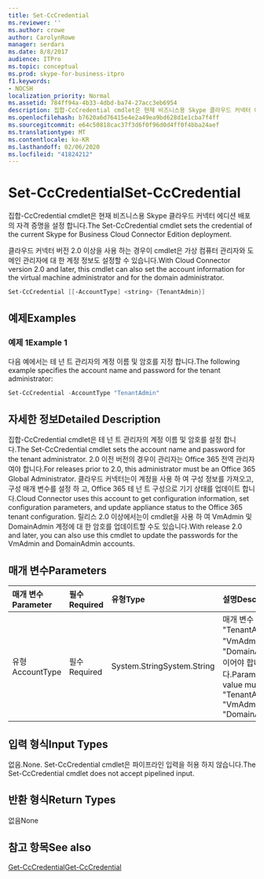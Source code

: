 ```yaml
---
title: Set-CcCredential
ms.reviewer: ''
ms.author: crowe
author: CarolynRowe
manager: serdars
ms.date: 8/8/2017
audience: ITPro
ms.topic: conceptual
ms.prod: skype-for-business-itpro
f1.keywords:
- NOCSH
localization_priority: Normal
ms.assetid: 784ff94a-4b33-4dbd-ba74-27acc3eb6954
description: 집합-CcCredential cmdlet은 현재 비즈니스용 Skype 클라우드 커넥터 에디션 배포의 자격 증명을 설정 합니다.
ms.openlocfilehash: b7620a6d76415e4e2a49ea9bd628d1e1cba7f4ff
ms.sourcegitcommit: e64c50818cac37f3d6f0f96d0d4ff0f4bba24aef
ms.translationtype: MT
ms.contentlocale: ko-KR
ms.lasthandoff: 02/06/2020
ms.locfileid: "41824212"
---
```

# <a name="set-cccredential"></a><span data-ttu-id="84d98-103">Set-CcCredential</span><span class="sxs-lookup"><span data-stu-id="84d98-103">Set-CcCredential</span></span>
 
<span data-ttu-id="84d98-104">집합-CcCredential cmdlet은 현재 비즈니스용 Skype 클라우드 커넥터 에디션 배포의 자격 증명을 설정 합니다.</span><span class="sxs-lookup"><span data-stu-id="84d98-104">The Set-CcCredential cmdlet sets the credential of the current Skype for Business Cloud Connector Edition deployment.</span></span> 
  
<span data-ttu-id="84d98-105">클라우드 커넥터 버전 2.0 이상을 사용 하는 경우이 cmdlet은 가상 컴퓨터 관리자와 도메인 관리자에 대 한 계정 정보도 설정할 수 있습니다.</span><span class="sxs-lookup"><span data-stu-id="84d98-105">With Cloud Connector version 2.0 and later, this cmdlet can also set the account information for the virtual machine administrator and for the domain administrator.</span></span>
  
```powershell
Set-CcCredential [[-AccountType] <string> {TenantAdmin}]
```

## <a name="examples"></a><span data-ttu-id="84d98-106">예제</span><span class="sxs-lookup"><span data-stu-id="84d98-106">Examples</span></span>
<span data-ttu-id="84d98-107"><a name="Examples"> </a></span><span class="sxs-lookup"><span data-stu-id="84d98-107"><a name="Examples"> </a></span></span>

### <a name="example-1"></a><span data-ttu-id="84d98-108">예제 1</span><span class="sxs-lookup"><span data-stu-id="84d98-108">Example 1</span></span>

<span data-ttu-id="84d98-109">다음 예에서는 테 넌 트 관리자의 계정 이름 및 암호를 지정 합니다.</span><span class="sxs-lookup"><span data-stu-id="84d98-109">The following example specifies the account name and password for the tenant administrator:</span></span>
  
```powershell
Set-CcCredential -AccountType "TenantAdmin"
```

## <a name="detailed-description"></a><span data-ttu-id="84d98-110">자세한 정보</span><span class="sxs-lookup"><span data-stu-id="84d98-110">Detailed Description</span></span>
<span data-ttu-id="84d98-111"><a name="DetailedDescription"> </a></span><span class="sxs-lookup"><span data-stu-id="84d98-111"><a name="DetailedDescription"> </a></span></span>

<span data-ttu-id="84d98-112">집합-CcCredential cmdlet은 테 넌 트 관리자의 계정 이름 및 암호를 설정 합니다.</span><span class="sxs-lookup"><span data-stu-id="84d98-112">The Set-CcCredential cmdlet sets the account name and password for the tenant administrator.</span></span> <span data-ttu-id="84d98-113">2.0 이전 버전의 경우이 관리자는 Office 365 전역 관리자 여야 합니다.</span><span class="sxs-lookup"><span data-stu-id="84d98-113">For releases prior to 2.0, this administrator must be an Office 365 Global Administrator.</span></span> <span data-ttu-id="84d98-114">클라우드 커넥터는이 계정을 사용 하 여 구성 정보를 가져오고, 구성 매개 변수를 설정 하 고, Office 365 테 넌 트 구성으로 기기 상태를 업데이트 합니다.</span><span class="sxs-lookup"><span data-stu-id="84d98-114">Cloud Connector uses this account to get configuration information, set configuration parameters, and update appliance status to the Office 365 tenant configuration.</span></span> <span data-ttu-id="84d98-115">릴리스 2.0 이상에서는이 cmdlet을 사용 하 여 VmAdmin 및 DomainAdmin 계정에 대 한 암호를 업데이트할 수도 있습니다.</span><span class="sxs-lookup"><span data-stu-id="84d98-115">With release 2.0 and later, you can also use this cmdlet to update the passwords for the VmAdmin and DomainAdmin accounts.</span></span>
  
## <a name="parameters"></a><span data-ttu-id="84d98-116">매개 변수</span><span class="sxs-lookup"><span data-stu-id="84d98-116">Parameters</span></span>
<span data-ttu-id="84d98-117"><a name="DetailedDescription"> </a></span><span class="sxs-lookup"><span data-stu-id="84d98-117"><a name="DetailedDescription"> </a></span></span>

|<span data-ttu-id="84d98-118">**매개 변수**</span><span class="sxs-lookup"><span data-stu-id="84d98-118">**Parameter**</span></span>|<span data-ttu-id="84d98-119">**필수**</span><span class="sxs-lookup"><span data-stu-id="84d98-119">**Required**</span></span>|<span data-ttu-id="84d98-120">**유형**</span><span class="sxs-lookup"><span data-stu-id="84d98-120">**Type**</span></span>|<span data-ttu-id="84d98-121">**설명**</span><span class="sxs-lookup"><span data-stu-id="84d98-121">**Description**</span></span>|
|:-----|:-----|:-----|:-----|
| <span data-ttu-id="84d98-122">유형</span><span class="sxs-lookup"><span data-stu-id="84d98-122">AccountType</span></span> <br/> | <span data-ttu-id="84d98-123">필수</span><span class="sxs-lookup"><span data-stu-id="84d98-123">Required</span></span> <br/> |<span data-ttu-id="84d98-124">System.String</span><span class="sxs-lookup"><span data-stu-id="84d98-124">System.String</span></span>  <br/> | <span data-ttu-id="84d98-125">매개 변수 값은 "TenantAdmin", "VmAdmin" 또는 "DomainAdmin" 이어야 합니다.</span><span class="sxs-lookup"><span data-stu-id="84d98-125">Parameter value must be "TenantAdmin", "VmAdmin", or "DomainAdmin".</span></span> <br/> |
   
## <a name="input-types"></a><span data-ttu-id="84d98-126">입력 형식</span><span class="sxs-lookup"><span data-stu-id="84d98-126">Input Types</span></span>
<span data-ttu-id="84d98-127"><a name="InputTypes"> </a></span><span class="sxs-lookup"><span data-stu-id="84d98-127"><a name="InputTypes"> </a></span></span>

<span data-ttu-id="84d98-128">없음.</span><span class="sxs-lookup"><span data-stu-id="84d98-128">None.</span></span> <span data-ttu-id="84d98-129">Set-CcCredential cmdlet은 파이프라인 입력을 허용 하지 않습니다.</span><span class="sxs-lookup"><span data-stu-id="84d98-129">The Set-CcCredential cmdlet does not accept pipelined input.</span></span>
  
## <a name="return-types"></a><span data-ttu-id="84d98-130">반환 형식</span><span class="sxs-lookup"><span data-stu-id="84d98-130">Return Types</span></span>
<span data-ttu-id="84d98-131"><a name="ReturnTypes"> </a></span><span class="sxs-lookup"><span data-stu-id="84d98-131"><a name="ReturnTypes"> </a></span></span>

<span data-ttu-id="84d98-132">없음</span><span class="sxs-lookup"><span data-stu-id="84d98-132">None</span></span>
  
## <a name="see-also"></a><span data-ttu-id="84d98-133">참고 항목</span><span class="sxs-lookup"><span data-stu-id="84d98-133">See also</span></span>
<span data-ttu-id="84d98-134"><a name="ReturnTypes"> </a></span><span class="sxs-lookup"><span data-stu-id="84d98-134"><a name="ReturnTypes"> </a></span></span>

[<span data-ttu-id="84d98-135">Get-CcCredential</span><span class="sxs-lookup"><span data-stu-id="84d98-135">Get-CcCredential</span></span>](get-cccredential.md)
  

